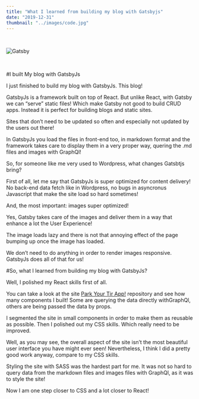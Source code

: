 ```yaml
---
title: "What I learned from building my blog with Gatsbyjs"
date: "2019-12-31"
thumbnail: "../images/code.jpg"
---
```


</br>

![Gatsby](https://bogdan.digital/images/gatsby.png)

</br>

#I built My blog with GatsbyJs

I just finished to build my blog with GatsbyJs. This blog!

GatsbyJs is a framework built on top of React. But unlike React, with Gatsby we can “serve” static files! Which make Gatsby not good to build CRUD apps. Instead it is perfect for building blogs and static sites.

Sites that don’t need to be updated so often and especially not updated by the users out there!

In GatsbyJs you load the files in front-end too, in markdown format and the framework takes care to display them in a very proper way, quering the .md files and images with GraphQl!

So, for someone like me very used to Wordpress, what changes Gatsbtjs bring?

First of all, let me say that GatsbyJs is super optimized for content delivery!
No back-end data fetch like in Wordpress, no bugs in asyncronus Javascript that make the site load so hard sometimes!

And, the most important: images super optimized!

Yes, Gatsby takes care of the images and deliver them in a way that enhance a lot the User Experience!

The image loads lazy and there is not that annoying effect of the page bumping up once the image has loaded.

We don’t need to do anything in order to render images responsive. GatsbyJs does all of that for us!

#So, what I learned from building my blog with GatsbyJs?

Well, I polished my React skills first of all.

You can take a look at the site <a href="https://github.com/bogadrian/gatsby-final" target="_blank">Park Your Tir App!</a> repository and see how many components I built! Some are querying the data directly withGraphQl, others are being passed the data by props.

I segmented the site in small components in order to make them as reusable as possible.
Then I polished out my CSS skills. Which really need to be improved.

Well, as you may see, the overall aspect of the site isn’t the most beautiful user interface you have might ever seen!
Nevertheless, I think I did a pretty good work anyway, compare to my CSS skills.

Styling the site with SASS was the hardest part for me. It was not so hard to query data from the markdown files and images files with GraphQl, as it was to style the site!

Now I am one step closer to CSS and a lot closer to React!
